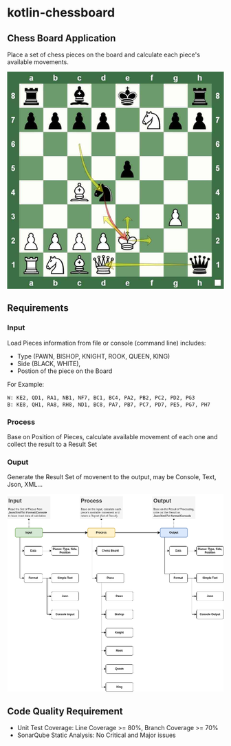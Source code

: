 # kotlin-chessboard

## Chess Board Application

Place a set of chess pieces on the board and calculate each piece's available movements.

![The Chess Board](./doc/img/ChessBoard.jpg)

## Requirements

### Input 

Load Pieces information from file or console (command line) includes: 
- Type (PAWN, BISHOP, KNIGHT, ROOK, QUEEN, KING) 
- Side (BLACK, WHITE), 
- Postion of the piece on the Board

For Example: 

```
W: KE2, QD1, RA1, NB1, NF7, BC1, BC4, PA2, PB2, PC2, PD2, PG3
B: KE8, QH1, RA8, RH8, ND1, BC8, PA7, PB7, PC7, PD7, PE5, PG7, PH7
```

### Process

Base on Position of Pieces, calculate available movement of each one and collect the result to a Result Set

### Ouput

Generate the Result Set of movenent to the output, may be Console, Text, Json, XML...

![Requirement](./doc/img/ChessBoard.drawio.png)

## Code Quality Requirement

- Unit Test Coverage: Line Coverage >= 80%, Branch Coverage >= 70%
- SonarQube Static Analysis: No Critical and Major issues



